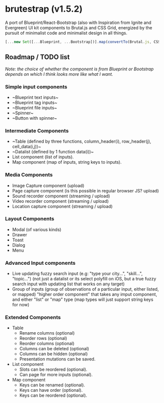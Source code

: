 # brutestrap (v1.5.2)

A port of Blueprint/React-Bootstrap (also with Inspiration from Ignite and Evergreen) UI kit components to Brutal.js and CSS Grid, energized by the pursuit of minimalist code and minimalist design in all things.

```JavaScript
[...new Set([...Blueprint, ...Bootstrap])].map(convertTo(Brutal.js, CSSGrid)).filter(minimalistCode)
```

## Roadmap / TODO list

*Note: the choice of whether the component is from Blueprint or Bootstrap depends on which I think looks more like what I want.*

### Simple input components
- ~Blueprint text inputs~
- ~Blueprint tag inputs~
- ~Blueprint file inputs~
- ~Spinner~
- ~Button with spinner~

### Intermediate Components
- ~Table (defined by three functions, column_header(i), row_header(j), cell_data(i,j))~
- ~Datalist (defined by 1 function data(i))~
- List component (list of inputs).
- Map component (map of inputs, string keys to inputs).

### Media Components
- Image Capture component (upload)
- Page capture component (is this possible in regular browser JS? upload)
- Sound recorder component (streaming / upload)
- Video recorder component (streaming / upload)
- Location capture component (streaming / upload)

### Layout Components
- Modal (of various kinds)
- Drawer
- Toast
- Dialog
- Menu

### Advanced Input components
- Live updating fuzzy search input (e.g: "type your city...", "skill...", "topic...") (not just a datalist or its select polyfill on iOS, but a true fuzzy search input with updating list that works on any target)
- Group of inputs (group of observations of a particular input, either listed, or mapped) "higher order component" that takes any imput component, and either "list" or "map" type (map types will just support string keys for now)

### Extended Components

- Table
  - Rename columns (optional)
  - Reorder rows (optional)
  - Reorder columns (optional)
  - Columns can be deleted (optional)
  - Columns can be hidden (optional)
  - Presentation mutations can be saved.
- List component
  - Slots can be reordered (optional).
  - Can page for more inputs (optional).
- Map component
  - Keys can be renamed (optional).
  - Keys can have order (optional).
  - Keys can be reordered (optional).

